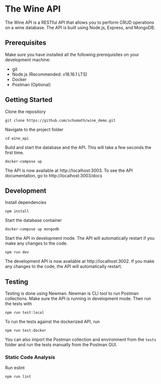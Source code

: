 # The Wine API
The Wine API is a RESTful API that allows you to perform CRUD operations on a wine database. The API is built using Node.js, Express, and MongoDB.

## Prerequisites
Make sure you have installed all the following prerequisites on your development machine:
- git
- Node.js (Recommended: v18.16.1 LTS)
- Docker
- Postman (Optional)

## Getting Started
Clone the repository
```console
git clone https://github.com/schumath/wine_demo.git
```
Navigate to the project folder
```console
cd wine_api
```
Build and start the database and the API. This will take a few seconds the first time.
```console
docker-compose up
```
The API is now available at http://localhost:3003. To see the API documentation, go to http://localhost:3003/docs


## Development
Install dependencies
```console
npm install
```
Start the database container
```console
docker-compose up mongodb
```
Start the API in development mode. The API will automatically restart if you make any changes to the code.
```console
npm run dev
```
The development API is now available at http://localhost:3002. If you make any changes to the code, the API will automatically restart.


## Testing
Testing is done using Newman. Newman is CLI tool to run Postman collections.
Make sure the API is running in development mode. Then run the tests with
```console
npm run test:local
```
To run the tests against the dockerized API, run
```console
npm run test:docker
```

You can also import the Postman collection and environment from the `tests` folder and run the tests manually from the Postman GUI.

### Static Code Analysis
Run eslint
```console
npm run lint
```

